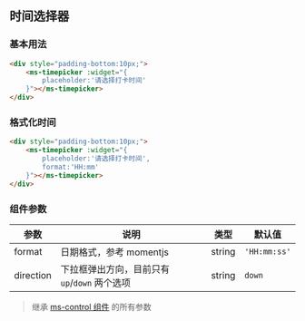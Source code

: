 ## 时间选择器

### 基本用法

```html
<div style="padding-bottom:10px;">
    <ms-timepicker :widget="{
        placeholder:'请选择打卡时间'
    }"></ms-timepicker>
</div>
```

### 格式化时间

```html
<div style="padding-bottom:10px;">
    <ms-timepicker :widget="{
        placeholder:'请选择打卡时间',
        format:'HH:mm'
    }"></ms-timepicker>
</div>
```

### 组件参数

| 参数 | 说明 | 类型 | 默认值 |
|-----|-----|-----|-----|
| format | 日期格式，参考 momentjs | string | `'HH:mm:ss'` |
| direction | 下拉框弹出方向，目前只有 `up`/`down` 两个选项 | string | `down` |

> 继承 [ms-control 组件](#!/form-control) 的所有参数